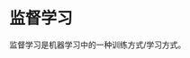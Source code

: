 <!--
 * @Github       : https://github.com/superzhc/BigData-A-Question
 * @Author       : SUPERZHC
 * @CreateDate   : 2020-12-21 10:41:32
 * @LastEditTime : 2020-12-21 22:57:54
 * @Copyright 2020 SUPERZHC
-->
# 监督学习

监督学习是机器学习中的一种训练方式/学习方式。